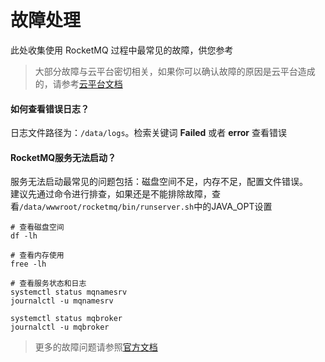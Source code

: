 # 故障处理

此处收集使用 RocketMQ 过程中最常见的故障，供您参考

> 大部分故障与云平台密切相关，如果你可以确认故障的原因是云平台造成的，请参考[云平台文档](https://support.websoft9.com/docs/faq/zh/tech-instance.html)

#### 如何查看错误日志？

日志文件路径为：`/data/logs`。检索关键词 **Failed** 或者 **error** 查看错误

#### RocketMQ服务无法启动？

服务无法启动最常见的问题包括：磁盘空间不足，内存不足，配置文件错误。  
建议先通过命令进行排查，如果还是不能排除故障，查看`/data/wwwroot/rocketmq/bin/runserver.sh`中的JAVA_OPT设置

```shell
# 查看磁盘空间
df -lh

# 查看内存使用
free -lh

# 查看服务状态和日志
systemctl status mqnamesrv
journalctl -u mqnamesrv

systemctl status mqbroker
journalctl -u mqbroker
```
>更多的故障问题请参照[官方文档](http://rocketmq.apache.org/docs/faq/)
